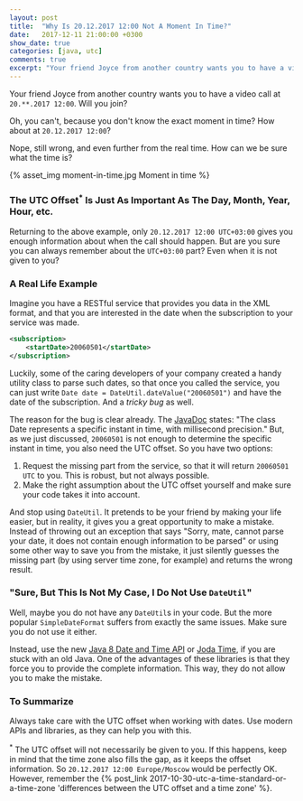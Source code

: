 ```yaml
---
layout: post
title:  "Why Is 20.12.2017 12:00 Not A Moment In Time?"
date:   2017-12-11 21:00:00 +0300
show_date: true
categories: [java, utc]
comments: true
excerpt: "Your friend Joyce from another country wants you to have a video call at 20.**.2017 12:00. Will you join?"
---
```


Your friend Joyce from another country wants you to have a video call at `20.**.2017 12:00`. Will you join? 

Oh, you can't, because you don't know the exact moment in time? How about at `20.12.2017 12:00`? 

Nope, still wrong, and even further from the real time. How can we be sure what the time is?

{% asset_img moment-in-time.jpg Moment in time %}

### The UTC Offset<sup>*</sup> Is Just As Important As The Day, Month, Year, Hour, etc.

Returning to the above example, only `20.12.2017 12:00 UTC+03:00` gives you enough information about when the call should happen. But are you sure you can always remember about the `UTC+03:00` part? Even when it is not given to you?

### A Real Life Example

Imagine you have a RESTful service that provides you data in the XML format, and that you are interested in the date when the subscription to your service was made.

```xml
<subscription>
    <startDate>20060501</startDate>
</subscription>
```

Luckily, some of the caring developers of your company created a handy utility class to parse such dates, so that once you called the service, you can just write `Date date = DateUtil.dateValue("20060501")` and have the date of the subscription. And a _tricky bug_ as well.

The reason for the bug is clear already. The [JavaDoc](https://docs.oracle.com/javase/6/docs/api/java/util/Date.html) states: "The class Date represents a specific instant in time, with millisecond precision." But, as we just discussed, `20060501` is not enough to determine the specific instant in time, you also need the UTC offset. So you have two options:

1. Request the missing part from the service, so that it will return `20060501 UTC` to you. This is robust, but not always possible.
2. Make the right assumption about the UTC offset yourself and make sure your code takes it into account.

And stop using `DateUtil`. It pretends to be your friend by making your life easier, but in reality, it gives you a great opportunity to make a mistake. Instead of throwing out an exception that says "Sorry, mate, cannot parse your date, it does not contain enough information to be parsed" or using some other way to save you from the mistake, it just silently guesses the missing part (by using server time zone, for example) and returns the wrong result.

### "Sure, But This Is Not My Case, I Do Not Use `DateUtil`" 

Well, maybe you do not have any `DateUtil`s in your code. But the more popular `SimpleDateFormat` suffers from exactly the same issues. Make sure you do not use it either.

Instead, use the new [Java 8 Date and Time API](http://www.oracle.com/technetwork/articles/java/jf14-date-time-2125367.html) or [Joda Time](http://www.joda.org/joda-time/), if you are stuck with an old Java. One of the advantages of these libraries is that they force you to provide the complete information. This way, they do not allow you to make the mistake.

### To Summarize

Always take care with the UTC offset when working with dates. Use modern APIs and libraries, as they can help you with this.

<sup>*</sup> The UTC offset will not necessarily be given to you. If this happens, keep in mind that the time zone also fills the gap, as it keeps the offset information. So `20.12.2017 12:00 Europe/Moscow` would be  perfectly OK. However, remember the {% post_link 2017-10-30-utc-a-time-standard-or-a-time-zone 'differences between the UTC offset and a time zone' %}. 
